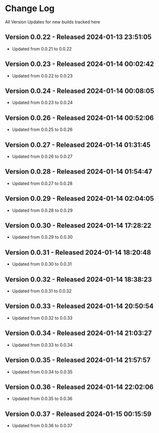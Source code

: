 # Change Log

All Version Updates for new builds tracked here

## Version 0.0.22 - Released 2024-01-13 23:51:05
- Updated from 0.0.21 to 0.0.22


## Version 0.0.23 - Released 2024-01-14 00:02:42
- Updated from 0.0.22 to 0.0.23


## Version 0.0.24 - Released 2024-01-14 00:08:05
- Updated from 0.0.23 to 0.0.24


## Version 0.0.26 - Released 2024-01-14 00:52:06
- Updated from 0.0.25 to 0.0.26


## Version 0.0.27 - Released 2024-01-14 01:31:45
- Updated from 0.0.26 to 0.0.27


## Version 0.0.28 - Released 2024-01-14 01:54:47
- Updated from 0.0.27 to 0.0.28


## Version 0.0.29 - Released 2024-01-14 02:04:05
- Updated from 0.0.28 to 0.0.29


## Version 0.0.30 - Released 2024-01-14 17:28:22
- Updated from 0.0.29 to 0.0.30


## Version 0.0.31 - Released 2024-01-14 18:20:48
- Updated from 0.0.30 to 0.0.31


## Version 0.0.32 - Released 2024-01-14 18:38:23
- Updated from 0.0.31 to 0.0.32


## Version 0.0.33 - Released 2024-01-14 20:50:54
- Updated from 0.0.32 to 0.0.33


## Version 0.0.34 - Released 2024-01-14 21:03:27
- Updated from 0.0.33 to 0.0.34


## Version 0.0.35 - Released 2024-01-14 21:57:57
- Updated from 0.0.34 to 0.0.35


## Version 0.0.36 - Released 2024-01-14 22:02:06
- Updated from 0.0.35 to 0.0.36


## Version 0.0.37 - Released 2024-01-15 00:15:59
- Updated from 0.0.36 to 0.0.37

